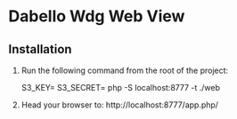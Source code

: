 # Dabello Wdg Web View

## Installation

1. Run the following command from the root of the project:

    S3_KEY=<key> S3_SECRET=<secret> php -S localhost:8777 -t ./web

2. Head your browser to: http://localhost:8777/app.php/
